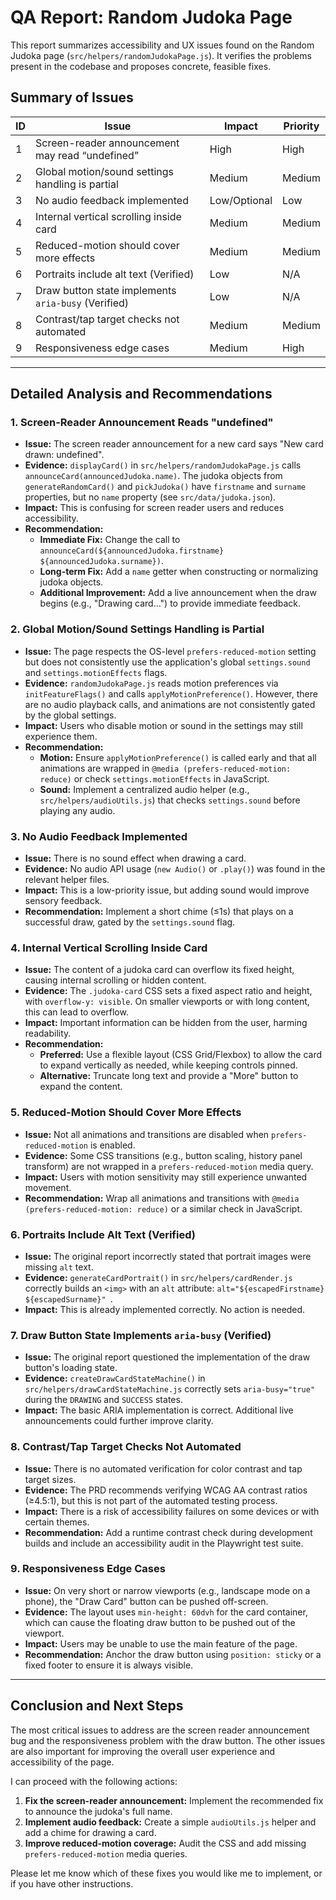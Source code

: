 # QA Report: Random Judoka Page

This report summarizes accessibility and UX issues found on the Random Judoka page (`src/helpers/randomJudokaPage.js`). It verifies the problems present in the codebase and proposes concrete, feasible fixes.

## Summary of Issues

| ID | Issue | Impact | Priority |
|---|---|---|---|
| 1 | Screen-reader announcement may read “undefined” | High | High |
| 2 | Global motion/sound settings handling is partial | Medium | Medium |
| 3 | No audio feedback implemented | Low/Optional | Low |
| 4 | Internal vertical scrolling inside card | Medium | Medium |
| 5 | Reduced-motion should cover more effects | Medium | Medium |
| 6 | Portraits include alt text (Verified) | Low | N/A |
| 7 | Draw button state implements `aria-busy` (Verified) | Low | N/A |
| 8 | Contrast/tap target checks not automated | Medium | Medium |
| 9 | Responsiveness edge cases | Medium | High |

---

## Detailed Analysis and Recommendations

### 1. Screen-Reader Announcement Reads "undefined"

*   **Issue:** The screen reader announcement for a new card says "New card drawn: undefined".
*   **Evidence:** `displayCard()` in `src/helpers/randomJudokaPage.js` calls `announceCard(announcedJudoka.name)`. The judoka objects from `generateRandomCard()` and `pickJudoka()` have `firstname` and `surname` properties, but no `name` property (see `src/data/judoka.json`).
*   **Impact:** This is confusing for screen reader users and reduces accessibility.
*   **Recommendation:**
    *   **Immediate Fix:** Change the call to `announceCard(${announcedJudoka.firstname} ${announcedJudoka.surname})`.
    *   **Long-term Fix:** Add a `name` getter when constructing or normalizing judoka objects.
    *   **Additional Improvement:** Add a live announcement when the draw begins (e.g., "Drawing card…") to provide immediate feedback.

### 2. Global Motion/Sound Settings Handling is Partial

*   **Issue:** The page respects the OS-level `prefers-reduced-motion` setting but does not consistently use the application's global `settings.sound` and `settings.motionEffects` flags.
*   **Evidence:** `randomJudokaPage.js` reads motion preferences via `initFeatureFlags()` and calls `applyMotionPreference()`. However, there are no audio playback calls, and animations are not consistently gated by the global settings.
*   **Impact:** Users who disable motion or sound in the settings may still experience them.
*   **Recommendation:**
    *   **Motion:** Ensure `applyMotionPreference()` is called early and that all animations are wrapped in `@media (prefers-reduced-motion: reduce)` or check `settings.motionEffects` in JavaScript.
    *   **Sound:** Implement a centralized audio helper (e.g., `src/helpers/audioUtils.js`) that checks `settings.sound` before playing any audio.

### 3. No Audio Feedback Implemented

*   **Issue:** There is no sound effect when drawing a card.
*   **Evidence:** No audio API usage (`new Audio()` or `.play()`) was found in the relevant helper files.
*   **Impact:** This is a low-priority issue, but adding sound would improve sensory feedback.
*   **Recommendation:** Implement a short chime (≤1s) that plays on a successful draw, gated by the `settings.sound` flag.

### 4. Internal Vertical Scrolling Inside Card

*   **Issue:** The content of a judoka card can overflow its fixed height, causing internal scrolling or hidden content.
*   **Evidence:** The `.judoka-card` CSS sets a fixed aspect ratio and height, with `overflow-y: visible`. On smaller viewports or with long content, this can lead to overflow.
*   **Impact:** Important information can be hidden from the user, harming readability.
*   **Recommendation:**
    *   **Preferred:** Use a flexible layout (CSS Grid/Flexbox) to allow the card to expand vertically as needed, while keeping controls pinned.
    *   **Alternative:** Truncate long text and provide a "More" button to expand the content.

### 5. Reduced-Motion Should Cover More Effects

*   **Issue:** Not all animations and transitions are disabled when `prefers-reduced-motion` is enabled.
*   **Evidence:** Some CSS transitions (e.g., button scaling, history panel transform) are not wrapped in a `prefers-reduced-motion` media query.
*   **Impact:** Users with motion sensitivity may still experience unwanted movement.
*   **Recommendation:** Wrap all animations and transitions with `@media (prefers-reduced-motion: reduce)` or a similar check in JavaScript.

### 6. Portraits Include Alt Text (Verified)

*   **Issue:** The original report incorrectly stated that portrait images were missing `alt` text.
*   **Evidence:** `generateCardPortrait()` in `src/helpers/cardRender.js` correctly builds an `<img>` with an `alt` attribute: `alt="${escapedFirstname} ${escapedSurname}" `.
*   **Impact:** This is already implemented correctly. No action is needed.

### 7. Draw Button State Implements `aria-busy` (Verified)

*   **Issue:** The original report questioned the implementation of the draw button's loading state.
*   **Evidence:** `createDrawCardStateMachine()` in `src/helpers/drawCardStateMachine.js` correctly sets `aria-busy="true"` during the `DRAWING` and `SUCCESS` states.
*   **Impact:** The basic ARIA implementation is correct. Additional live announcements could further improve clarity.

### 8. Contrast/Tap Target Checks Not Automated

*   **Issue:** There is no automated verification for color contrast and tap target sizes.
*   **Evidence:** The PRD recommends verifying WCAG AA contrast ratios (≥4.5:1), but this is not part of the automated testing process.
*   **Impact:** There is a risk of accessibility failures on some devices or with certain themes.
*   **Recommendation:** Add a runtime contrast check during development builds and include an accessibility audit in the Playwright test suite.

### 9. Responsiveness Edge Cases

*   **Issue:** On very short or narrow viewports (e.g., landscape mode on a phone), the "Draw Card" button can be pushed off-screen.
*   **Evidence:** The layout uses `min-height: 60dvh` for the card container, which can cause the floating draw button to be pushed out of the viewport.
*   **Impact:** Users may be unable to use the main feature of the page.
*   **Recommendation:** Anchor the draw button using `position: sticky` or a fixed footer to ensure it is always visible.

---

## Conclusion and Next Steps

The most critical issues to address are the screen reader announcement bug and the responsiveness problem with the draw button. The other issues are also important for improving the overall user experience and accessibility of the page.

I can proceed with the following actions:

1.  **Fix the screen-reader announcement:** Implement the recommended fix to announce the judoka's full name.
2.  **Implement audio feedback:** Create a simple `audioUtils.js` helper and add a chime for drawing a card.
3.  **Improve reduced-motion coverage:** Audit the CSS and add missing `prefers-reduced-motion` media queries.

Please let me know which of these fixes you would like me to implement, or if you have other instructions.